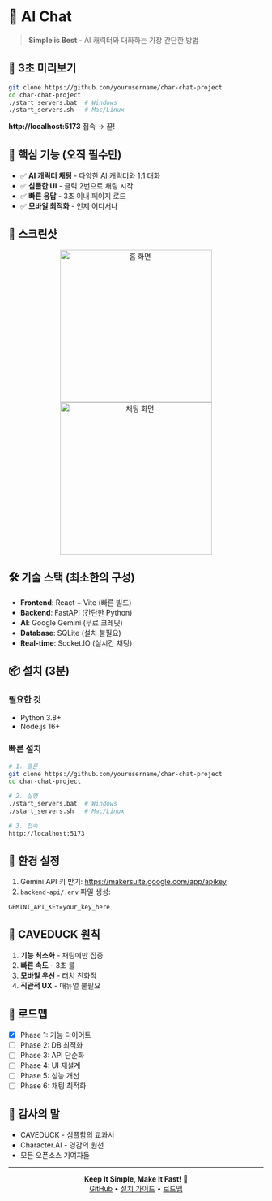 # 🦆 AI Chat

> **Simple is Best** - AI 캐릭터와 대화하는 가장 간단한 방법

## 🚀 3초 미리보기

```bash
git clone https://github.com/yourusername/char-chat-project
cd char-chat-project
./start_servers.bat  # Windows
./start_servers.sh   # Mac/Linux
```

**http://localhost:5173** 접속 → 끝!

## 🎯 핵심 기능 (오직 필수만)

- ✅ **AI 캐릭터 채팅** - 다양한 AI 캐릭터와 1:1 대화
- ✅ **심플한 UI** - 클릭 2번으로 채팅 시작
- ✅ **빠른 응답** - 3초 이내 페이지 로드
- ✅ **모바일 최적화** - 언제 어디서나

## 📸 스크린샷

<div align="center">
  <img src="docs/images/home.png" width="300" alt="홈 화면">
  <img src="docs/images/chat.png" width="300" alt="채팅 화면">
</div>

## 🛠 기술 스택 (최소한의 구성)

- **Frontend**: React + Vite (빠른 빌드)
- **Backend**: FastAPI (간단한 Python)
- **AI**: Google Gemini (무료 크레딧)
- **Database**: SQLite (설치 불필요)
- **Real-time**: Socket.IO (실시간 채팅)

## 📦 설치 (3분)

### 필요한 것
- Python 3.8+
- Node.js 16+

### 빠른 설치
```bash
# 1. 클론
git clone https://github.com/yourusername/char-chat-project
cd char-chat-project

# 2. 실행
./start_servers.bat  # Windows
./start_servers.sh   # Mac/Linux

# 3. 접속
http://localhost:5173
```

## 🔑 환경 설정

1. Gemini API 키 받기: https://makersuite.google.com/app/apikey
2. `backend-api/.env` 파일 생성:
```env
GEMINI_API_KEY=your_key_here
```

## 🦆 CAVEDUCK 원칙

1. **기능 최소화** - 채팅에만 집중
2. **빠른 속도** - 3초 룰
3. **모바일 우선** - 터치 친화적
4. **직관적 UX** - 매뉴얼 불필요

## 🚧 로드맵

- [x] Phase 1: 기능 다이어트
- [ ] Phase 2: DB 최적화
- [ ] Phase 3: API 단순화  
- [ ] Phase 4: UI 재설계
- [ ] Phase 5: 성능 개선
- [ ] Phase 6: 채팅 최적화

## 🙏 감사의 말

- CAVEDUCK - 심플함의 교과서
- Character.AI - 영감의 원천
- 모든 오픈소스 기여자들

---

<div align="center">
  <strong>Keep It Simple, Make It Fast! 🦆</strong>
  <br>
  <a href="https://github.com/yourusername/char-chat-project">GitHub</a> •
  <a href="docs/SETUP_GUIDE.md">설치 가이드</a> •
  <a href="CAVEDUCK_ROADMAP.md">로드맵</a>
</div>

